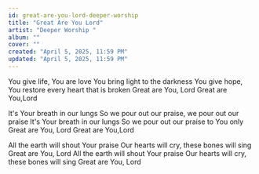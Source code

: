 ```yaml
---
id: great-are-you-lord-deeper-worship
title: "Great Are You Lord"
artist: "Deeper Worship "
album: ""
cover: ""
created: "April 5, 2025, 11:59 PM"
updated: "April 5, 2025, 11:59 PM"
---
```


You give life, You are love
You bring light to the darkness
You give hope, You restore every heart that is broken
Great are You, Lord
Great are You,Lord 

It's Your breath in our lungs
So we pour out our praise, we pour out our praise
It's Your breath in our lungs
So we pour out our praise to You only
Great are You, Lord
Great are You,Lord 

All the earth will shout Your praise
Our hearts will cry, these bones will sing
Great are You, Lord
All the earth will shout Your praise
Our hearts will cry, these bones will sing
Great are You, Lord